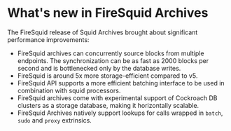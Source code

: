# What's new in FireSquid Archives

The FireSquid release of Squid Archives brought about significant performance improvements:

- FireSquid archives can concurrently source blocks from multiple endpoints. The synchronization can be as fast as 2000 blocks per second and is bottlenecked only by the database writes. 
- FireSquid is around 5x more storage-efficient compared to v5. 
- FireSquid API supports a more efficient batching interface to be used in combination with squid processors. 
- FireSquid archives come with experimental support of Cockroach DB clusters as a storage database, making it horizontally scalable. 
- FireSquid Archives natively support lookups for calls wrapped in `batch`, `sudo` and `proxy` extrinsics. 